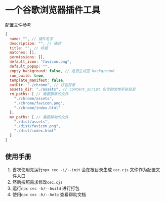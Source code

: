 # 一个谷歌浏览器插件工具

配置文件参考

```js
{
  name: "", // 插件名字
  description: "", // 描述
  title: "", // 标题
  matches: [],
  permissions: [],
  default_icon: "favicon.png",
  default_popup: "",
  empty_background: false, // 是否生成空 background
  run_build: true,
  template_manifest: false,
  outDir: "./chrome", // 打包目录
  assets_dir: "./assets", // content_script 包含的文件所在目录
  rm_paths: [ // 需要删除的文件
    "./chrome/assets",
    "./chrome/favicon.png",
    "./chrome/index.html"
  ],
  mv_paths: [ // 需要移动的文件
    "./dist/assets",
    "./dist/favicon.png",
    "./dist/index.html"
  ]
}
```

## 使用手册

1. 首次使用先运行`npx cec -i/--init` 会在根目录生成 `cec.cjs` 文件作为配置文件入口
2. 然后按照需求修改`cec.cjs`
3. 运行`npx cec -b/--build` 进行打包
4. 使用`npx cec -h/--help` 查看帮助文档
